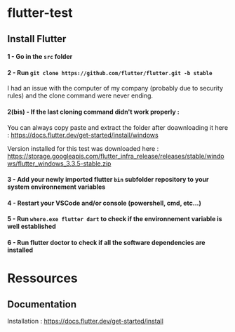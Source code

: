 # flutter-test

## Install Flutter

#### 1 - Go in the `src` folder

#### 2 - Run `git clone https://github.com/flutter/flutter.git -b stable`

I had an issue with the computer of my company (probably due to security rules) and the clone command were never ending.

#### 2(bis) - If the last cloning command didn't work properly :

You can always copy paste and extract the folder after doawnloading it here : https://docs.flutter.dev/get-started/install/windows

Version installed for this test was downloaded here : https://storage.googleapis.com/flutter_infra_release/releases/stable/windows/flutter_windows_3.3.5-stable.zip

#### 3 - Add your newly imported flutter `bin` subfolder repository to your system environnement variables

#### 4 - Restart your VSCode and/or console (powershell, cmd, etc...)

#### 5 - Run `where.exe flutter dart` to check if the environnement variable is well established

#### 6 - Run flutter doctor to check if all the software dependencies are installed

# Ressources

## Documentation

Installation : https://docs.flutter.dev/get-started/install

